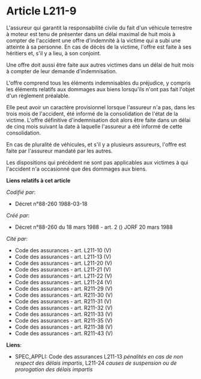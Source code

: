 # Article L211-9

L'assureur qui garantit la responsabilité civile du fait d'un véhicule terrestre à moteur est tenu de présenter dans un délai
maximal de huit mois à compter de l'accident une offre d'indemnité à la victime qui a subi une atteinte à sa personne. En cas
de décès de la victime, l'offre est faite à ses héritiers et, s'il y a lieu, à son conjoint.

Une offre doit aussi être faite aux autres victimes dans un délai de huit mois à compter de leur demande d'indemnisation.

L'offre comprend tous les éléments indemnisables du préjudice, y compris les éléments relatifs aux dommages aux biens
lorsqu'ils n'ont pas fait l'objet d'un règlement préalable.

Elle peut avoir un caractère provisionnel lorsque l'assureur n'a pas, dans les trois mois de l'accident, été informé de la
consolidation de l'état de la victime. L'offre définitive d'indemnisation doit alors être faite dans un délai de cinq mois
suivant la date à laquelle l'assureur a été informé de cette consolidation.

En cas de pluralité de véhicules, et s'il y a plusieurs assureurs, l'offre est faite par l'assureur mandaté par les autres.

Les dispositions qui précèdent ne sont pas applicables aux victimes à qui l'accident n'a occasionné que des dommages aux
biens.

**Liens relatifs à cet article**

_Codifié par_:

  - Décret n°88-260 1988-03-18

_Créé par_:

  - Décret n°88-260 du 18 mars 1988 - art. 2 () JORF 20 mars 1988

_Cité par_:

  - Code des assurances - art. L211-10 (V)
  - Code des assurances - art. L211-13 (V)
  - Code des assurances - art. L211-20 (V)
  - Code des assurances - art. L211-21 (V)
  - Code des assurances - art. L211-22 (V)
  - Code des assurances - art. L211-24 (V)
  - Code des assurances - art. R211-29 (V)
  - Code des assurances - art. R211-30 (V)
  - Code des assurances - art. R211-31 (V)
  - Code des assurances - art. R211-32 (V)
  - Code des assurances - art. R211-33 (V)
  - Code des assurances - art. R211-35 (V)
  - Code des assurances - art. R211-38 (V)
  - Code des assurances - art. R211-43 (V)

**Liens**:

  - SPEC_APPLI: Code des assurances L211-13 *pénalités en cas de non respect des délais impartis*, L211-24 *causes de suspension ou de prorogation des délais impartis*
